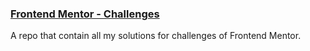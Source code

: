 ### [Frontend Mentor - Challenges](https://www.frontendmentor.io/challenges)

A repo that contain all my solutions for challenges of Frontend Mentor.